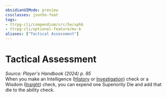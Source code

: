 ```yaml
---
obsidianUIMode: preview
cssclasses: json5e-feat
tags:
- ttrpg-cli/compendium/src/5e/xphb
- ttrpg-cli/optional-feature/mv-b
aliases: ["Tactical Assessment"]
---
```

# Tactical Assessment
*Source: Player's Handbook (2024) p. 95*  
When you make an Intelligence ([History](2-Mechanics/CLI/rules/skills.md#History) or [Investigation](2-Mechanics/CLI/rules/skills.md#Investigation)) check or a Wisdom ([Insight](2-Mechanics/CLI/rules/skills.md#Insight)) check, you can expend one Superiority Die and add that die to the ability check.